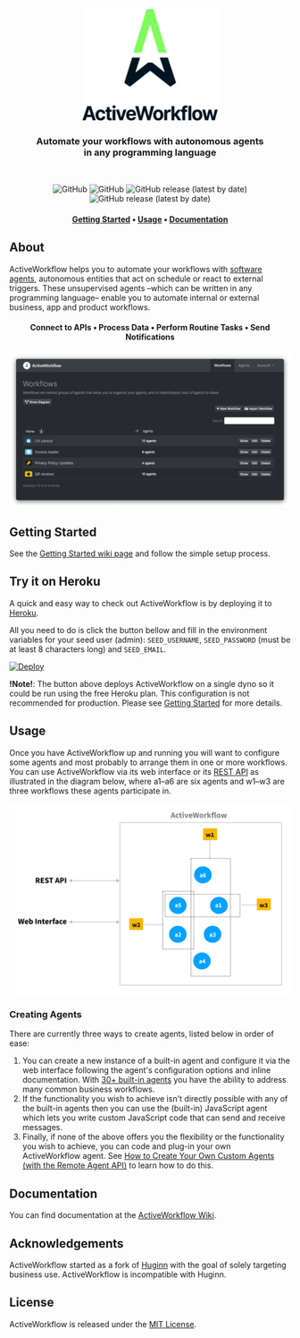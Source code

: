 <h3 align="center">
    <br>
    <a href="https://www.activeworkflow.org"><img src="media/ActiveWorkflow-logo.svg" width="243" /></a>
</h3>

<h3 align="center">
    Automate your workflows with autonomous agents<br> in any programming language
</h3>

<br>

<p align="center">
    <img alt="GitHub" src="https://img.shields.io/circleci/build/github/automaticmode/active_workflow?style=for-the-badge">
    <img alt="GitHub" src="https://img.shields.io/codecov/c/github/automaticmode/active_workflow?style=for-the-badge">
    <img alt="GitHub release (latest by date)" src="https://img.shields.io/github/v/release/automaticmode/active_workflow?style=for-the-badge&color=287fe2">
    <img alt="GitHub release (latest by date)" src="https://img.shields.io/badge/License-MIT-green.svg?style=for-the-badge&color=27aace">
</p>

<h4 align="center">
  <a href="#getting-started">Getting Started</a> •
  <a href="#usage">Usage</a> •
  <a href="#documentation">Documentation</a>
</h4>



## About

ActiveWorkflow helps you to automate your workflows with [software agents](https://en.wikipedia.org/wiki/Software_agent), autonomous
entities that act on schedule or react to external triggers. These unsupervised agents –which can be written in any programming language– enable you to automate internal or external business, app and product workflows.

<h4 align="center">Connect to APIs • Process Data • Perform Routine Tasks • Send Notifications</h4>

<img src="media/workflows_screenshot.png"
     srcset="media/workflows_screenshot@2x.png 2x"
     alt="Main view">

## Getting Started

See the [Getting Started wiki page](https://github.com/automaticmode/active_workflow/wiki/Getting-Started) and follow the simple setup process.

## Try it on Heroku

A quick and easy way to check out ActiveWorkflow is by deploying it to
[Heroku](https://www.heroku.com/).

All you need to do is click the button bellow and fill in the environment variables for your seed user (admin):
`SEED_USERNAME`, `SEED_PASSWORD` (must be at least 8 characters long) and `SEED_EMAIL`.

[![Deploy](https://www.herokucdn.com/deploy/button.svg)](https://heroku.com/deploy?template=https://github.com/automaticmode/active_workflow&env[SINGLE_DYNO]=1)

**!Note!**: The button above deploys ActiveWorkflow on a single dyno so it could be run using the free Heroku plan. This configuration is not recommended for production. Please see [Getting Started](https://github.com/automaticmode/active_workflow/wiki/Getting-Started#Running-On-Heroku) for more details.

## Usage

Once you have ActiveWorkflow up and running you will want to configure some agents and most probably to arrange them in one or more workflows. You can use ActiveWorkflow via its web interface or its [REST API](https://github.com/automaticmode/active_workflow/wiki/REST-API) as illustrated in the diagram below, where a1–a6 are six agents and w1–w3 are three workflows these agents participate in.

<img src="media/AW_usage_diagram.svg" alt="ActiveWorkflow system overview diagram" />

### Creating Agents

There are currently three ways to create agents, listed below in order of ease:

1. You can create a new instance of a built-in agent and configure it via the web interface following the agent's configuration options and inline documentation. With [30+ built-in agents](https://github.com/automaticmode/active_workflow/wiki/List-of-Built-In-Agents) you have the ability to address many common business workflows.
2. If the functionality you wish to achieve isn't directly possible with any of the built-in agents then you can use the (built-in) JavaScript agent which lets you write custom JavaScript code that can send and receive messages.
3. Finally, if none of the above offers you the flexibility or the functionality you wish to achieve, you can code and plug-in your own ActiveWorkflow agent. See [How to Create Your Own Custom Agents (with the Remote Agent API)](https://github.com/automaticmode/active_workflow/wiki/Remote-Agent-API) to learn how to do this.

## Documentation

You can find documentation at the [ActiveWorkflow Wiki](https://github.com/automaticmode/active_workflow/wiki).

## Acknowledgements

ActiveWorkflow started as a fork of [Huginn](https://github.com/huginn/huginn) with the
goal of solely targeting business use. ActiveWorkflow is incompatible with Huginn.


## License

ActiveWorkflow is released under the [MIT License](LICENSE).

